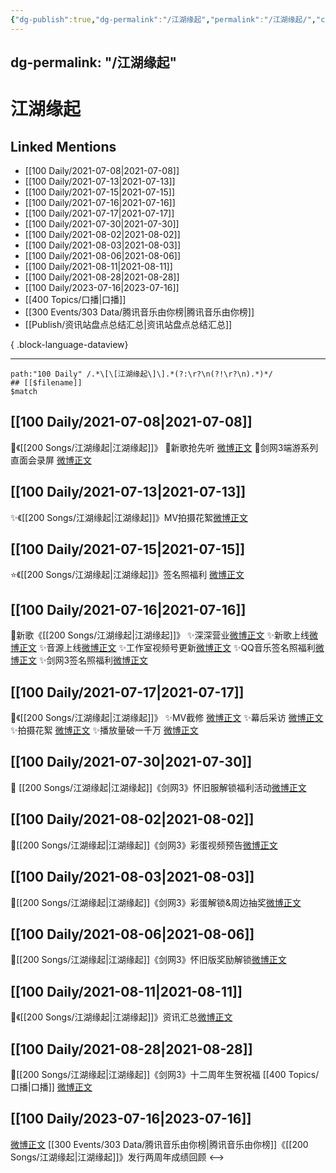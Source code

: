 ```yaml
---
{"dg-publish":true,"dg-permalink":"/江湖缘起","permalink":"/江湖缘起/","created":"2022-12-06T16:15:43.000+08:00","updated":"2023-08-24T18:12:55.650+08:00"}
---
```



dg-permalink: "/江湖缘起"
---
# 江湖缘起

## Linked Mentions
- [[100 Daily/2021-07-08\|2021-07-08]]
- [[100 Daily/2021-07-13\|2021-07-13]]
- [[100 Daily/2021-07-15\|2021-07-15]]
- [[100 Daily/2021-07-16\|2021-07-16]]
- [[100 Daily/2021-07-17\|2021-07-17]]
- [[100 Daily/2021-07-30\|2021-07-30]]
- [[100 Daily/2021-08-02\|2021-08-02]]
- [[100 Daily/2021-08-03\|2021-08-03]]
- [[100 Daily/2021-08-06\|2021-08-06]]
- [[100 Daily/2021-08-11\|2021-08-11]]
- [[100 Daily/2021-08-28\|2021-08-28]]
- [[100 Daily/2023-07-16\|2023-07-16]]
- [[400 Topics/口播\|口播]]
- [[300 Events/303 Data/腾讯音乐由你榜\|腾讯音乐由你榜]]
- [[Publish/资讯站盘点总结汇总\|资讯站盘点总结汇总]]

{ .block-language-dataview}

---

```expander
path:"100 Daily" /.*\[\[江湖缘起\]\].*(?:\r?\n(?!\r?\n).*)*/
## [[$filename]]
$match
```
## [[100 Daily/2021-07-08\|2021-07-08]]
💫《[[200 Songs/江湖缘起\|江湖缘起]]》
🌟新歌抢先听 [微博正文](https://m.weibo.cn/6466290670/4656824450812525)
🌟剑网3端游系列直面会录屏 [微博正文](https://m.weibo.cn/6466290670/4656805923528067)
## [[100 Daily/2021-07-13\|2021-07-13]]
✨《[[200 Songs/江湖缘起\|江湖缘起]]》MV拍摄花絮[微博正文](https://m.weibo.cn/6466290670/4658612540538893)

## [[100 Daily/2021-07-15\|2021-07-15]]
⭐《[[200 Songs/江湖缘起\|江湖缘起]]》签名照福利 [微博正文](https://m.weibo.cn/6466290670/4659342991428897)

## [[100 Daily/2021-07-16\|2021-07-16]]
🌊新歌《[[200 Songs/江湖缘起\|江湖缘起]]》
✨深深营业[微博正文](https://m.weibo.cn/6466290670/4659525938057502)
✨新歌上线[微博正文](https://m.weibo.cn/6466290670/4659527100665044)
✨音源上线[微博正文](https://m.weibo.cn/6466290670/4659526210950016)
✨工作室视频号更新[微博正文](https://m.weibo.cn/6466290670/4659635468371527)
✨QQ音乐签名照福利[微博正文](https://m.weibo.cn/6466290670/4659554048279790)
✨剑网3签名照福利[微博正文](https://m.weibo.cn/6466290670/4659538152130273)
## [[100 Daily/2021-07-17\|2021-07-17]]
🌟《[[200 Songs/江湖缘起\|江湖缘起]]》
✨MV截修 [微博正文](https://m.weibo.cn/6466290670/4659892218497263)
✨幕后采访 [微博正文](https://m.weibo.cn/6466290670/4660035685453754)
✨拍摄花絮 [微博正文](https://m.weibo.cn/6466290670/4660047387037002)
✨播放量破一千万 [微博正文](https://m.weibo.cn/6466290670/4659923642222664)
## [[100 Daily/2021-07-30\|2021-07-30]]
💫 [[200 Songs/江湖缘起\|江湖缘起]]《剑网3》怀旧服解锁福利活动[微博正文](https://m.weibo.cn/6466290670/4664639080371869)
## [[100 Daily/2021-08-02\|2021-08-02]]
🌟[[200 Songs/江湖缘起\|江湖缘起]]《剑网3》彩蛋视频预告[微博正文](https://m.weibo.cn/6466290670/4665837838144903)
## [[100 Daily/2021-08-03\|2021-08-03]]
🌟[[200 Songs/江湖缘起\|江湖缘起]]《剑网3》彩蛋解锁&周边抽奖[微博正文](https://m.weibo.cn/6466290670/4666051432552414)

## [[100 Daily/2021-08-06\|2021-08-06]]
🌟[[200 Songs/江湖缘起\|江湖缘起]]《剑网3》怀旧版奖励解锁[微博正文](https://m.weibo.cn/6466290670/4667309651657589)

## [[100 Daily/2021-08-11\|2021-08-11]]
🎵《[[200 Songs/江湖缘起\|江湖缘起]]》资讯汇总[微博正文](https://m.weibo.cn/6466290670/4669106680499683)
## [[100 Daily/2021-08-28\|2021-08-28]]
🌟[[200 Songs/江湖缘起\|江湖缘起]]《剑网3》十二周年生贺祝福 [[400 Topics/口播\|口播]] [微博正文](https://m.weibo.cn/6466290670/4675207866879859)

## [[100 Daily/2023-07-16\|2023-07-16]]
[微博正文](http://weibo.com/6733257358/Na6w7x3GN) [[300 Events/303 Data/腾讯音乐由你榜\|腾讯音乐由你榜]]《[[200 Songs/江湖缘起\|江湖缘起]]》发行两周年成绩回顾
<-->
